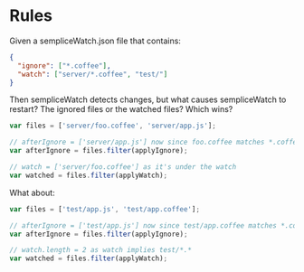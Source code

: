 # Rules

Given a sempliceWatch.json file that contains:

```json
{
  "ignore": ["*.coffee"],
  "watch": ["server/*.coffee", "test/"]
}
```

Then sempliceWatch detects changes, but what causes sempliceWatch to restart? The ignored files or the watched files? Which wins?

```js
var files = ['server/foo.coffee', 'server/app.js'];

// afterIgnore = ['server/app.js'] now since foo.coffee matches *.coffee
var afterIgnore = files.filter(applyIgnore);

// watch = ['server/foo.coffee'] as it's under the watch
var watched = files.filter(applyWatch);
```

What about:

```js
var files = ['test/app.js', 'test/app.coffee'];

// afterIgnore = ['test/app.js'] now since test/app.coffee matches *.coffee
var afterIgnore = files.filter(applyIgnore);

// watch.length = 2 as watch implies test/*.*
var watched = files.filter(applyWatch);
```
